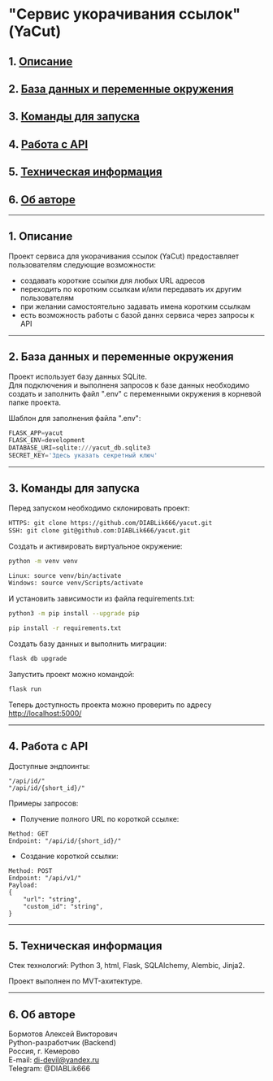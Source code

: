 # "Сервис укорачивания ссылок" (YaCut)

## 1. [Описание](#1)
## 2. [База данных и переменные окружения](#2)
## 3. [Команды для запуска](#3)
## 4. [Работа с API](#4)
## 5. [Техническая информация](#5)
## 6. [Об авторе](#6)

---
## 1. Описание <a id=1></a>

Проект сервиса для укорачивания ссылок (YaCut) предоставляет пользователям следующие возможности:
  - создавать короткие ссылки для любых URL адресов
  - переходить по коротким ссылкам и/или передавать их другим пользователям
  - при желании самостоятельно задавать имена коротким ссылкам
  - есть возможность работы с базой даннх сервиса через запросы к API

---
## 2. База данных и переменные окружения <a id=2></a>

Проект использует базу данных SQLite.  
Для подключения и выполненя запросов к базе данных необходимо создать и заполнить файл ".env" с переменными окружения в корневой папке проекта.

Шаблон для заполнения файла ".env":
```python
FLASK_APP=yacut
FLASK_ENV=development
DATABASE_URI=sqlite:///yacut_db.sqlite3
SECRET_KEY='Здесь указать секретный ключ'
```

---
## 3. Команды для запуска <a id=3></a>

Перед запуском необходимо склонировать проект:
```bash
HTTPS: git clone https://github.com/DIABLik666/yacut.git
SSH: git clone git@github.com:DIABLik666/yacut.git
```

Cоздать и активировать виртуальное окружение:
```bash
python -m venv venv
```
```bash
Linux: source venv/bin/activate
Windows: source venv/Scripts/activate
```

И установить зависимости из файла requirements.txt:
```bash
python3 -m pip install --upgrade pip
```
```bash
pip install -r requirements.txt
```

Создать базу данных и выполнить миграции:
```bash
flask db upgrade
```

Запустить проект можно командой:
```bash
flask run
```

Теперь доступность проекта можно проверить по адресу [http://localhost:5000/](http://localhost:5000/)

---
## 4. Работа с API <a id=4></a>

Доступные эндпоинты:
```
"/api/id/"
"/api/id/{short_id}/"
```

Примеры запросов:
- Получение полного URL по короткой ссылке:
```
Method: GET
Endpoint: "/api/id/{short_id}/"
```

- Создание короткой ссылки:
```
Method: POST
Endpoint: "/api/v1/"
Payload:
{
    "url": "string",
    "custom_id": "string",
}
```

---
## 5. Техническая информация <a id=5></a>

Стек технологий: Python 3, html, Flask, SQLAlchemy, Alembic, Jinja2.

Проект выполнен по MVT-ахитектуре.

---
## 6. Об авторе <a id=6></a>

Бормотов Алексей Викторович  
Python-разработчик (Backend)  
Россия, г. Кемерово  
E-mail: di-devil@yandex.ru  
Telegram: @DIABLik666
